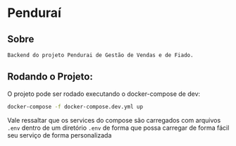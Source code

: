 # Penduraí

## Sobre

    Backend do projeto Pendurai de Gestão de Vendas e de Fiado.

## Rodando o Projeto:

O projeto pode ser rodado executando o docker-compose de dev:

```bash
docker-compose -f docker-compose.dev.yml up
```

Vale ressaltar que os services do compose são carregados com arquivos `.env` dentro de um diretório `.env` de forma que possa carregar de forma fácil seu serviço de forma personalizada
